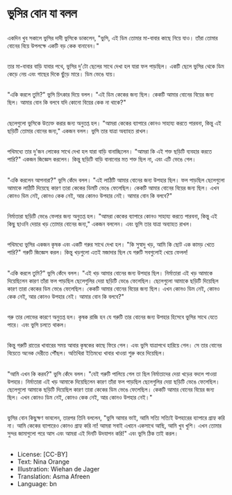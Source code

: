 # ভুসির বোন যা বলল

##
একদিন খুব সকালে ভুসির দাদী ভুসিকে ডাকলেন, "ভুসি, এই ডিম তোমার মা-বাবার কাছে নিয়ে যাও। তাঁরা তোমার বোনের বিয়ে উপলক্ষে একটি বড় কেক বানাবেন।"

##
তার মা-বাবার বাড়ি যাবার পথে, ভুসির দু'টো ছেলের সাথে দেখা হল যারা ফল পাড়ছিল। একটি ছেলে ভুসির থেকে ডিম কেড়ে নেয় এবং গাছের দিকে ছুঁড়ে মারে। ডিম ভেঙে যায়।

##
"একি করলে তুমি?" ভুসি চিৎকার দিয়ে বলল। "এই ডিম কেকের জন্য ছিল। কেকটি আমার বোনের বিয়ের জন্য ছিল। আমার বোন কি বলবে যদি কোনো বিয়ের কেক না থাকে?"

##
ছেলেগুলো ভুসিকে উত্যক্ত করার জন্য অনুতপ্ত হল। "আমরা কেকের ব্যাপারে কোনও সাহায্য করতে পারবনা, কিন্তু এই ছড়িটি তোমার বোনের জন্য," একজন বলল। ভুসি তার যাত্রা অব্যাহত রাখল।

##
পথিমধ্যে তার দু'জন লোকের সাথে দেখা হল যারা বাড়ি বানাচ্ছিলেন। "আমরা কি এই শক্ত ছড়িটি ব্যবহার করতে পারি?" একজন জিজ্ঞেস করলেন। কিন্তু ছড়িটি বাড়ি বানানোর মত শক্ত ছিল না, এবং এটি ভেঙে গেল।

##
"একি করলেন আপনারা?" ভুসি কেঁদে বলল। "এই লাঠিটি আমার বোনের জন্য উপহার ছিল। ফল পাড়ছিল ছেলেগুলো আমাকে লাঠিটি দিয়েছে কারণ তারা কেকের ডিমটি ভেঙে ফেলেছিল। কেকটি আমার বোনের বিয়ের জন্য ছিল। এখন কোনও ডিম নেই, কোনও কেক নেই, আর কোনও উপহার নেই। আমার বোন কি বলবে?"

##
নির্মাতারা ছড়িটি ভেঙে ফেলার জন্য অনুতপ্ত হল। "আমরা কেকের ব্যাপারে কোনও সাহায্য করতে পারবনা, কিন্তু এই কিছু ছাওনি দেয়ার খড় তোমার বোনের জন্য," একজন বললেন। এবং ভুসি তার যাত্রা অব্যাহত রাখল।

##
পথিমধ্যে ভুসির একজন কৃষক এবং একটি গরুর সাথে দেখা হল। "কি সুস্বাদু খড়, আমি কি ছোট এক কামড় খেতে পারি?" গরুটি জিজ্ঞেস করল। কিন্তু খড়গুলো এতই মজাদার ছিল যে গরুটি সবগুলোই খেয়ে ফেলল!

##
"একি করলে তুমি?" ভুসি কেঁদে বলল। "এই খড় আমার বোনের জন্য উপহার ছিল। নির্মাতারা এই খড় আমাকে দিয়েছিলেন কারণ তাঁরা ফল পাড়ছিল ছেলেগুলির দেয়া ছড়িটি ভেঙে ফেলেছিল। ছেলেগুলো আমাকে ছড়িটি দিয়েছিল কারণ তারা কেকের ডিম ভেঙে ফেলেছিল। কেকটি আমার বোনের বিয়ের জন্য ছিল। এখন কোনও ডিম নেই, কোনও কেক নেই, আর কোনও উপহার নেই। আমার বোন কি বলবে?"

##
গরু তার লোভের কারণে অনুতপ্ত হল। কৃষক রাজি হন যে গরুটি তার বোনের জন্য উপহার হিসেবে ভুসির সাথে যেতে পারে। এবং ভুসি চলতে থাকল।

##
কিন্তু গরুটি রাতের খাবারের সময় আবার কৃষকের কাছে ফিরে গেল। এবং ভুসি যাত্রাপথে হারিয়ে গেল। সে তার বোনের বিয়েতে অনেক দেরীতে পৌঁছল। অতিথিরা ইতিমধ্যে খাবার খাওয়া শুরু করে দিয়েছিল।

##
"আমি এখন কি করব?" ভুসি কেঁদে বলল। "যেই গরুটি পালিয়ে গেল তা ছিল নির্মাতাদের দেয়া খড়ের বদলে পাওয়া উপহার। নির্মাতারা এই খড় আমাকে দিয়েছিলেন কারণ তাঁরা ফল পাড়ছিল ছেলেগুলির দেয়া ছড়িটি ভেঙে ফেলেছিল। ছেলেগুলো আমাকে ছড়িটি দিয়েছিল কারণ তারা কেকের ডিম ভেঙে ফেলেছিল। কেকটি আমার বোনের বিয়ের জন্য ছিল। এখন কোনও ডিম নেই, কোনও কেক নেই, আর কোনও উপহার নেই।"

##
ভুসির বোন কিছুক্ষণ ভাবলেন, তারপর তিনি বললেন, "ভুসি আমার ভাই, আমি সত্যি সত্যিই উপহারের ব্যাপারে গ্রাহ্য করি না। আমি কেকের ব্যাপারেও কোনও গ্রাহ্য করি না! আমরা সবাই এখানে একসাথে আছি, আমি খুব খুশি। এখন তোমার সুন্দর জামাগুলো পরে আস এবং আমরা এই দিনটি উদযাপন করি!" এবং ভুসি ঠিক তাই করল।

##
* License: [CC-BY]
* Text: Nina Orange
* Illustration: Wiehan de Jager
* Translation: Asma Afreen
* Language: bn
